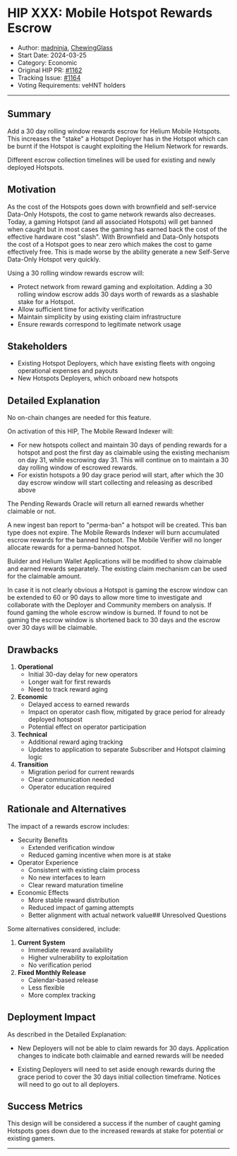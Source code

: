 # HIP XXX: Mobile Hotspot Rewards Escrow

- Author: [madninja](https://github.com/madninja), [ChewingGlass](https://github.com/ChewingGlass)
- Start Date: 2024-03-25
- Category: Economic
- Original HIP PR: [#1162](https://github.com/helium/HIP/pull/1162)
- Tracking Issue: [#1164](https://github.com/helium/HIP/issues/1164)
- Voting Requirements: veHNT holders

---

## Summary

Add a 30 day rolling window rewards escrow for Helium Mobile Hotspots. This increases the "stake" a Hotspot Deployer has in the Hotspot which can be burnt if the Hotspot is caught exploiting the Helium Network for rewards.

Different escrow collection timelines will be used for existing and newly deployed Hotspots.


## Motivation

As the cost of the Hotspots goes down with brownfield and self-service Data-Only Hotspots, the cost to game network rewards also decreases. Today, a gaming Hotspot (and all associated Hotspots) will get banned when caught but in most cases the gaming has earned back the cost of the effective hardware cost "slash". With Brownfield and Data-Only hotspots the cost of a Hotspot goes to near zero which makes the cost to game effectively free. This is made worse by the ability generate a new Self-Serve Data-Only Hotspot very quickly.

Using a 30 rolling window rewards escrow will:

- Protect network from reward gaming and exploitation. Adding a 30 rolling window escrow adds 30 days worth of rewards as a slashable stake for a Hotspot.
- Allow sufficient time for activity verification
- Maintain simplicity by using existing claim infrastructure
- Ensure rewards correspond to legitimate network usage

## Stakeholders

- Existing Hotspot Deployers, which have existing fleets with ongoing operational expenses and payouts
- New Hotspots Deployers, which onboard new hotspots


## Detailed Explanation

 No on-chain changes are needed for this feature.

On activation of this HIP, The Mobile Reward Indexer will:

 - For new hotspots collect and maintain 30 days of pending rewards for a hotspot and post the first day as claimable using the existing mechanism on day 31, while escrowing day 31. This will continue on to maintain a 30 day rolling window of escrowed rewards.
 - For existin hotspots a 90 day grace period will start, after which the 30 day escrow window will start collecting and releasing as described above 

The Pending Rewards Oracle will return all earned rewards whether claimable or not.

A new ingest ban report to "perma-ban" a hotspot will be created. This ban type does not expire. The Mobile Rewards Indexer will burn accumulated escrow rewards for the banned hotspot. The Mobile Verifier will no longer allocate rewards for a perma-banned hotspot.

Builder and Helium Wallet Applications will be modified to show claimable and earned rewards separately. The existing claim mechanism can be used for the claimable amount.

In case it is not clearly obvious a Hotspot is gaming the escrow window can be extended to 60 or 90 days to allow more time to investigate and collaborate with the Deployer and Community members on analysis. If found gaming the whole escrow window is burned. If found to not be gaming the escrow window is shortened back to 30 days and the escrow over 30 days will be claimable.


## Drawbacks

1. **Operational**
   - Initial 30-day delay for new operators
   - Longer wait for first rewards
   - Need to track reward aging
2. **Economic**
   - Delayed access to earned rewards
   - Impact on operator cash flow, mitigated by grace period for already deployed hotspost
   - Potential effect on operator participation
3. **Technical**
   - Additional reward aging tracking
   - Updates to application to separate Subscriber and Hotspot claiming logic
4. **Transition**
   - Migration period for current rewards
   - Clear communication needed
   - Operator education required


## Rationale and Alternatives

The impact of a rewards escrow includes:

* Security Benefits
  - Extended verification window
  - Reduced gaming incentive when more is at stake
* Operator Experience
  - Consistent with existing claim process
  - No new interfaces to learn
  - Clear reward maturation timeline
* Economic Effects
  - More stable reward distribution
  - Reduced impact of gaming attempts
  - Better alignment with actual network value## Unresolved Questions

Some alternatives considered, include:

1. **Current System**
   - Immediate reward availability
   - Higher vulnerability to exploitation
   - No verification period
2. **Fixed Monthly Release**
   - Calendar-based release
   - Less flexible
   - More complex tracking

## Deployment Impact

As described in the Detailed Explanation:

 - New Deployers will not be able to claim rewards for 30 days. Application changes to indicate both claimable and earned rewards will be needed

 - Existing Deployers will need to set aside enough rewards during the grace period to cover the 30 days initial collection timeframe. Notices will need to go out to all deployers. 

## Success Metrics

This design will be considered a success if the number of caught gaming Hotspots goes down due to the increased rewards at stake for potential or existing gamers. 

---

[hip-103]: https://github.com/helium/HIP/blob/main/0139-phase-out-cbrs.md
[hip-140]:  https://github.com/helium/HIP/blob/main/0140-adjust-service-provider-boost-qualifiers.md
